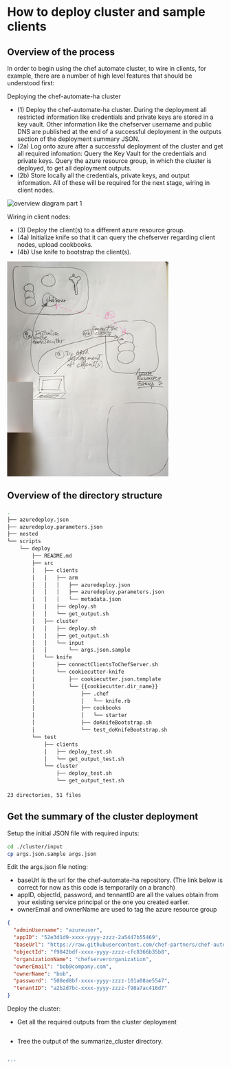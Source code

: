 
# How to deploy cluster and sample clients

## Overview of the process

In order to begin using the chef automate cluster, to wire in clients, for example, there are a number of high level features that should be understood first:

Deploying the chef-automate-ha cluster

- (1) Deploy the chef-automate-ha cluster.  During the deployment all restricted information like credentials and private keys are stored in a key vault.  Other information like the chefserver username and public DNS are published at the end of a successful deployment in the outputs section of the deployment summary JSON.
- (2a) Log onto azure after a successful deployment of the cluster and get all required infomation:  Query the Key Vault for the credentials and private keys.  Query the azure resource group, in which the cluster is deployed, to get all deployment outputs. 
- (2b) Store locally all the credentials, private keys, and output information.  All of these will be required for the next stage, wiring in client nodes.

![overview diagram part 1](img/overview1.png)

Wiring in client nodes:

- (3) Deploy the client(s) to a different azure resource group.
- (4a) Initialize knife so that it can query the chefserver regarding client nodes, upload cookbooks.
- (4b) Use knife to bootstrap the client(s).

![overview diagram part 2](img/overview_2.png)

## Overview of the directory structure

```bash
.
├── azuredeploy.json
├── azuredeploy.parameters.json
├── nested
└── scripts
    └── deploy
        ├── README.md
        ├── src
        │   ├── clients
        │   │   ├── arm
        │   │   │   ├── azuredeploy.json
        │   │   │   ├── azuredeploy.parameters.json
        │   │   │   └── metadata.json
        │   │   ├── deploy.sh
        │   │   └── get_output.sh
        │   ├── cluster
        │   │   ├── deploy.sh
        │   │   ├── get_output.sh
        │   │   └── input
        │   │       └── args.json.sample
        │   └── knife
        │       ├── connectClientsToChefServer.sh
        │       └── cookiecutter-knife
        │           ├── cookiecutter.json.template
        │           └── {{cookiecutter.dir_name}}
        │               ├── .chef
        │               │   └── knife.rb
        │               ├── cookbooks
        │               │   └── starter
        │               ├── doKnifeBootstrap.sh
        │               └── test_doKnifeBootstrap.sh
        └── test
            ├── clients
            │   ├── deploy_test.sh
            │   └── get_output_test.sh
            └── cluster
                ├── deploy_test.sh
                └── get_output_test.sh

23 directories, 51 files

```

## Get the summary of the cluster deployment

Setup the initial JSON file with required inputs:

```bash
cd ./cluster/input
cp args.json.sample args.json
```

Edit the args.json file noting:
- baseUrl is the url for the chef-automate-ha repository. (The link below is correct for now as this code is temporarily on a branch)
- appID, objectId, password, and tennantID are all the values obtain from your existing service principal or the one you created earlier.
- ownerEmail and ownerName are used to tag the azure resource group

```json
{
  "adminUsername": "azureuser",
  "appID": "52e3d1d9-xxxx-yyyy-zzzz-2a5447b55469",
  "baseUrl": "https://raw.githubusercontent.com/chef-partners/chef-automate-ha/add_test_nodes_dev/",
  "objectId": "f9842bdf-xxxx-yyyy-zzzz-cfc8366b35b8",
  "organizationName": "chefserverorganization",
  "ownerEmail": "bob@company.com",
  "ownerName": "bob",
  "password": "508ed8bf-xxxx-yyyy-zzzz-101a08ae5547",
  "tenantID": "a2b2d7bc-xxxx-yyyy-zzzz-f98a7ac416d7"
}
```

Deploy the cluster:






- Get all the required outputs from the cluster deployment

```bash

```

- Tree the output of the summarize_cluster directory.

```bash

'''
